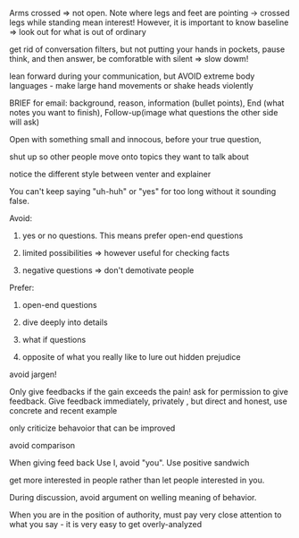 Arms crossed => not open. Note where legs and feet are pointing -> crossed legs while standing mean interest! However, it is important to know baseline => look out for what is out of ordinary

get rid of conversation filters, but not putting your hands in pockets, pause think, and then answer, be comforatble with silent
=> slow dowm!

lean forward during your communication, but AVOID extreme body languages -  make large hand movements or shake heads violently

BRIEF for email: background, reason, information (bullet points), End (what notes you want to finish), Follow-up(image what questions the other side will ask)

Open with something small and innocous, before your true question, 

shut up so other people move onto topics they want to talk about

notice the different style between venter and explainer

You can't keep saying "uh-huh" or "yes" for too long without it sounding false.

Avoid:

1. yes or no questions. This means prefer open-end questions

2. limited possibilities => however useful for checking facts

3. negative questions => don't demotivate people

Prefer:

1. open-end questions

2. dive deeply into details

3. what if questions

4. opposite of what you really like to lure out hidden prejudice

avoid jargen!

Only give feedbacks if the gain exceeds the pain! ask for permission to give feedback. Give feedback immediately, privately , but direct and honest, use concrete and recent example

only criticize behavoior that can be improved

avoid comparison

When giving feed back Use I, avoid "you". Use positive sandwich

get more interested in people rather than let people interested in you.

During discussion, avoid argument on welling meaning of behavior. 

When you are in the position of authority, must pay very close attention to what you say - it is very easy to get overly-analyzed
